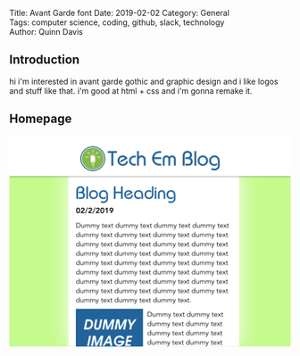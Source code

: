 Title: Avant Garde font
Date: 2019-02-02
Category: General  
Tags: computer science, coding, github, slack, technology  
Author: Quinn Davis

## Introduction  

hi i'm interested in avant garde gothic and graphic design and i like logos and stuff like that. i'm good at html + css and i'm gonna remake it.

## Homepage 
![blogdraft.001](images/blogdraft.001.png)  
